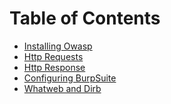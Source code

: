 Table of Contents
===================

* [Installing Owasp](https://github.com/purvasingh96/FSociety/blob/master/Web%20Application%20Penetration%20Testing/01.%20Installing%20Owasp.md)
* [Http Requests](https://github.com/purvasingh96/FSociety/blob/master/Web%20Application%20Penetration%20Testing/02.%20Http%20Requests.md)
* [Http Response](https://github.com/purvasingh96/FSociety/blob/master/Web%20Application%20Penetration%20Testing/03.%20Http%20Response.md)
* [Configuring BurpSuite](https://github.com/purvasingh96/FSociety/blob/master/Web%20Application%20Penetration%20Testing/04.%20Configuring%20BurpSuite.md)
* [Whatweb and Dirb](https://github.com/purvasingh96/FSociety/blob/master/Web%20Application%20Penetration%20Testing/05.Whatweb%20and%20Dirb.md)
